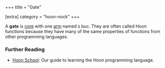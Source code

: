 +++
title = "Gate"

[extra]
category = "hoon-nock"
+++

A **gate** is [core](/reference/glossary/core) with one [arm](/reference/glossary/arm)
named `$` buc. They are often called Hoon functions because they have many of
the same properties of functions from other programming languages.

### Further Reading

- [Hoon School](/guides/core/hoon-school/): Our guide to learning the Hoon 
programming language.
